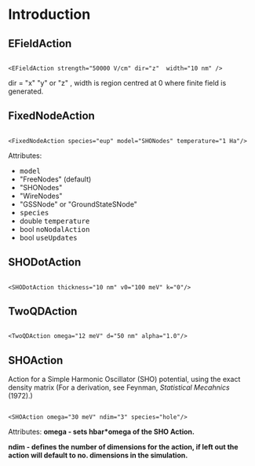 # Introduction #

## EFieldAction ##

```

<EFieldAction strength="50000 V/cm" dir="z"  width="10 nm" />
```

dir = "x" "y" or "z" , width is region centred at 0 where finite field is generated.


## FixedNodeAction ##
```

<FixedNodeAction species="eup" model="SHONodes" temperature="1 Ha"/>
```

Attributes:
  * <tt>model</tt>
  * "FreeNodes" (default)
  * "SHONodes"
  * "WireNodes"
  * "GSSNode" or "GroundStateSNode"
  * <tt>species</tt>
  * double <tt>temperature</tt>
  * bool <tt>noNodalAction</tt>
  * bool <tt>useUpdates</tt>

## SHODotAction ##
```

<SHODotAction thickness="10 nm" v0="100 meV" k="0"/>
```


## TwoQDAction ##
```

<TwoQDAction omega="12 meV" d="50 nm" alpha="1.0"/>
```


## SHOAction ##

Action for a Simple Harmonic Oscillator (SHO) potential, using the exact density matrix (For a derivation, see Feynman, <em>Statistical Mecahnics</em> (1972).)

```

<SHOAction omega="30 meV" ndim="3" species="hole"/>
```

Attributes:
**omega - sets hbar\*omega of the SHO Action.**

**ndim - defines the number of dimensions for the action, if left out the action will default to no. dimensions in the simulation.**

